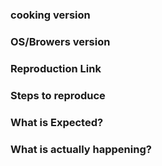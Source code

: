 <!--
Thank you for contributing! Please carefully read the following before opening your issue.
 -->

### cooking version
<!-- 1.0.0 -->

### OS/Browers version
<!-- macOS/Chrome 53 -->

### Reproduction Link
<!-- A minimal JSBin, JSFiddle, Codepen, or a GitHub repository that can reproduce the bug. -->

### Steps to reproduce

### What is Expected?

### What is actually happening?
